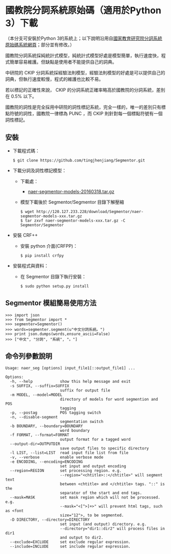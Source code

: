 # 國教院分詞系統原始碼（適用於Python 3）下載

（本分支可安裝於Python 3的系統上；以下說明沿用自[國家教育研究院分詞系統原始碼系統網頁](https://github.com/naernlp/Segmentor)；部分並有修改。）

國教院分詞系統採純統計式模型，純統計式模型好處是模型簡單，執行速度快，程式簡單容易維護。但缺點是使用者不能提供自己的詞典。

中研院的 CKIP 分詞系統採經驗法則模型，經驗法則模型的好處是可以提供自己的詞典，但執行速度較慢，程式的維護也比較不易。

若以標記的正確性來說， CKIP 的分詞系統正確率略高於國教院的分詞系統，差別在 0.5%  以下。

國教院的詞性是完全採用中研院的詞性標記系統，完全一樣的，唯一的差別只有標點符號的詞性，國教院一律標為 PUNC ，而 CKIP 則針對每一個標點符號有一個詞性標記。


## 安裝
* 下載程式碼：

	```$ git clone https://github.com/tingjhenjiang/Segmentor.git```
    
* 下載分詞及詞性標記模型：
	* 下載處：
		* [naer-segmentor-models-20160318.tar.gz](http://120.127.233.228/download/Segmentor/naer-segmentor-models-20160318.tar.gz)
	* 模型下載後於 Segmentor/Segmentor 目錄下解壓縮

		```
		$ wget http://120.127.233.228/download/Segmentor/naer-segmentor-models-xxx.tar.gz
		$ tar zxvf naer-segmentor-models-xxx.tar.gz -C Segmentor/Segmentor
		```

* 安裝 CRF++

	* 安裝 python 介面(CRFPP)：

		
		```
		$ pip install crfpy
		```

*  安裝程式與資料：
	* 在 Segmentor 目錄下執行安裝：

	    ```
	    $ sudo python setup.py install
	    ```

## Segmentor 模組簡易使用方法

```
>>> import json
>>> from Segmentor import *
>>> segmenter=Segmentor()
>>> words=segmenter.segment(u"中文分詞系統。")
>>> print json.dumps(words,ensure_ascii=False)
>>> ["中文", "分詞", "系統", "。"]
```
	    
## 命令列參數說明

```
Usage: naer_seg [options] input_file1[::output_file1] ...

Options:
  -h, --help            show this help message and exit
  -s SUFFIX, --suffix=SUFFIX
                        suffix for output file
  -m MODEL, --model=MODEL
                        directory of models for word segmention and POS
                        tagging
  -p, --postag          POS tagging switch
  -n, --disable-segment
                        segmentation switch
  -b BOUNDARY, --boundary=BOUNDARY
                        word boundary
  -f FORMAT, --format=FORMAT
                        output format for a tagged word
  --output-dir=OUTPUTDIR
                        save output files to specific directory
  -l LIST, --list=LIST  read input file list from file
  -v, --verbose         enable verbose mode
  -e ENCODING, --encoding=ENCODING
                        set input and output encoding
  --region=REGION       set processing region. e.g.
                        --region="<chtitle>::</chtitle>" will segment text
                        between <chtitle> and </chtitle> tags. "::" is the
                        separator of the start and end tags.
  --mask=MASK           set mask region which will not be processed. e.g.
                        --mask="<[^>]+>" will prevent html tags, such as <font
                        size="12">, to be segmented.
  -D DIRECTORY, --directory=DIRECTORY
                        set input (and output) directory. e.g.
                        --directory="dir1::dir2" will process files in dir1
                        and output to dir2.
  --exclude=EXCLUDE     set exclude regular expression.
  --include=INCLUDE     set include regular expression.
```

